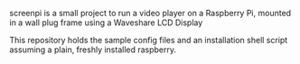 screenpi is a small project to run a video player on a Raspberry Pi, mounted in a wall plug frame using a Waveshare LCD Display

This repository holds the sample config files and an installation shell script assuming a plain, freshly installed raspberry.

